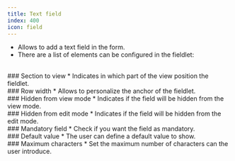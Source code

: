 ```yaml
---
title: Text field
index: 400
icon: field
---
```

* Allows to add a text field in the form.
* There are a list of elements can be configured in the fieldlet:

<br />
### Section to view
* Indicates in which part of the view position the fieldlet.

<br />
### Row width
* Allows to personalize the anchor of the fieldlet.

<br />
### Hidden from view mode
* Indicates if the field will be hidden from the view mode.

<br />
### Hidden from edit mode
* Indicates if the field will be hidden from the edit mode.

<br />
### Mandatory field
* Check if you want the field as mandatory.

<br />
### Default value
* The user can define a default value to show.

<br />
###  Maximum characters
* Set the maximum number of characters can the user introduce.